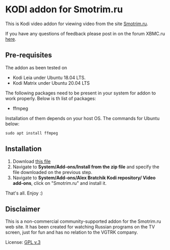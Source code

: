 # KODI addon for Smotrim.ru

This is Kodi video addon for viewing video from the site
[Smotrim.ru](https://Smotrim.ru). 

If you have any questions of feedback please post in on the 
forum XBMC.ru [here](http://xbmc.ru/forum/showthread.php?t=23431).

## Pre-requisites
The addon as been tested on 
- Kodi Leia under Ubuntu 18.04 LTS.
- Kodi Matrix under Ubuntu 20.04 LTS

The following packages need to be present in your system
for addon to work properly. Below is th list of packages:

- ffmpeg

Installation of them depends on your host OS. The commands 
for Ubuntu below:

`sudo apt install ffmpeg`

## Installation 
1. Download  [this file](https://abratchik.github.io/kodi.repository/leia/repository.abratchik/repository.abratchik-1.0.2.zip)
2. Navigate to **System/Add-ons/Install from the zip file** and 
   specify the file downloaded on the previous step. 
3. Navigate to **System/Add-ons/Alex Bratchik Kodi repository/
   Video add-ons**, click on "Smotrim.ru" and install it.
   
That's all. Enjoy :)

## Disclaimer
This is a non-commercial community-supported addon for the Smotrim.ru web site.
It has been created for watching Russian programs on the TV screen, just for fun and has no relation
to the VGTRK company.

License: [GPL v.3](http://www.gnu.org/copyleft/gpl.html)
